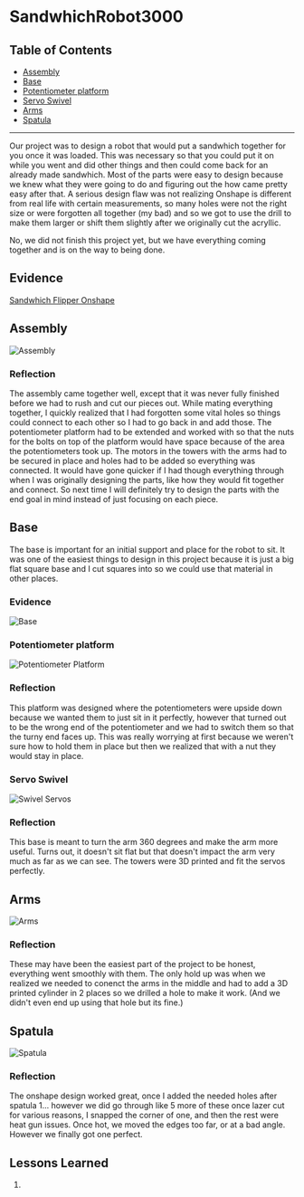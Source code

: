 # SandwhichRobot3000

## Table of Contents
* [Assembly](#Assembly)
* [Base](#Base)
* [Potentiometer platform](#Potentiometer_Platform)
* [Servo Swivel](#Servo_Swivel)
* [Arms](#Arms)
* [Spatula](#Spatula)
---

Our project was to design a robot that would put a sandwhich together for you once it was loaded. This was necessary so that you could put it on while you went and did other things and then could come back for an already made sandwhich. Most of the parts were easy to design because we knew what they were going to do and figuring out the how came pretty easy after that. A serious design flaw was not realizing Onshape is different from real life with certain measurements, so many holes were not the right size or were forgotten all together (my bad) and so we got to use the drill to make them larger or shift them slightly after we originally cut the acryllic. 

No, we did not finish this project yet, but we have everything coming together and is on the way to being done. 

## Evidence

[Sandwhich Flipper Onshape](https://cvilleschools.onshape.com/documents/23afe8a9a6bca3f551e5893c/w/58240e3444805d98e7b97f96/e/02a63b4ea5cf56bc83ce4a2e)

## Assembly

![Assembly](Images/Assembly1.PNG)

### Reflection

The assembly came together well, except that it was never fully finished before we had to rush and cut our pieces out. While mating everything together, I quickly realized that I had forgotten some vital holes so things could connect to each other so I had to go back in and add those. The potentiometer platform had to be extended and worked with so that the nuts for the bolts on top of the platform would have space because of the area the potentiometers took up. The motors in the towers with the arms had to be secured in place and holes had to be added so everything was connected. It would have gone quicker if I had though everything through when I was originally designing the parts, like how they would fit together and connect. So next time I will definitely try to design the parts with the end goal in mind instead of just focusing on each piece. 

## Base 

The base is important for an initial support and place for the robot to sit. It was one of the easiest things to design in this project because it is just a big flat square base and I cut squares into so we could use that material in other places. 

### Evidence

![Base](Images/base.PNG)


### Potentiometer platform

![Potentiometer Platform](Images/platform.PNG)

### Reflection

This platform was designed where the potentiometers were upside down because we wanted them to just sit in it perfectly, however that turned out to be the wrong end of the potentiometer and we had to switch them so that the turny end faces up. This was really worrying at first because we weren't sure how to hold them in place but then we realized that with a nut they would stay in place. 


### Servo Swivel

![Swivel Servos](Images/swivel.PNG)

### Reflection

This base is meant to turn the arm 360 degrees and make the arm more useful. Turns out, it doesn't sit flat but that doesn't impact the arm very much as far as we can see. The towers were 3D printed and fit the servos perfectly. 


## Arms 

![Arms](Images/arms.PNG)

### Reflection

These may have been the easiest part of the project to be honest, everything went smoothly with them. The only hold up was when we realized we needed to conenct the arms in the middle and had to add a 3D printed cylinder in 2 places so we drilled a hole to make it work. (And we didn't even end up using that hole but its fine.)

## Spatula

![Spatula](Images/spatula.PNG)

### Reflection
 
The onshape design worked great, once I added the needed holes after spatula 1... however we did go through like 5 more of these once lazer cut for various reasons, I snapped the corner of one, and then the rest were heat gun issues. Once hot, we moved the edges too far, or at a bad angle. However we finally got one perfect.

## Lessons Learned
1. 



